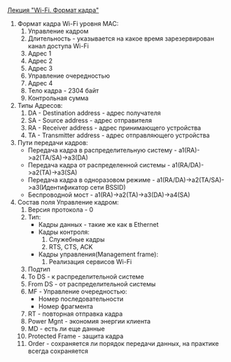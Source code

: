 [Лекция "Wi-Fi. Формат кадра"](https://youtu.be/nhhDsnQoWh0)
1. Формат кадра Wi-Fi уровня MAC:
    1. Управление кадром
    2. Длительность - указывается на какое время зарезервирован канал доступа Wi-Fi
    3. Адрес 1
    1. Адрес 2
    2. Адрес 3
    3. Управление очередностью
    4. Адрес 4
    5. Тело кадра - 2304 байт
    6. Контрольная сумма
2. Типы Адресов:
    1. DA - Destination address - адрес получателя
    2. SA - Source address - адрес отправителя
    3. RA - Receiver address - адрес принимающего устройства
    4. TA - Transmitter address - адрес отправляющего устройства
3. Пути передачи кадров:
    * Передача кадра в распределительную систему - a1(RA)->a2(TA/SA)->a3(DA)
    * Передача кадра от распределенной системы - a1(RA/DA)->a2(TA)->a3(SA)
    * Передача кадра в одноразовом режиме - a1(RA/DA)->a2(TA/SA)->a3(Идентификатор сети BSSID)
    * Беспроводной мост - a1(RA)->a2(TA)->a3(DA)->a4(SA)
4. Состав поля Управление кадром:
    1. Версия протокола - 0
    2. Тип:
        * Кадры данных - такие же как в Ethernet
        * Кадры контроля:
            1. Служебные кадры
            2. RTS, CTS, ACK
        * Кадры управления(Management frame):
            1. Реализация сервисов Wi-Fi
    3. Подтип
    4. To DS - к распределительной системе
    5. From DS - от распределительной системы
    6. MF - Управление очередностью:
        * Номер последовательности
        * Номер фрагмента
    7. RT - повторная отправка кадра
    8. Power Mgnt - экономия энергии клиента
    9. MD - есть ли еще данные
    10. Protected Frame - защита кадра
    11. Order - сохраняется ли порядок передачи данных, на практике всегда сохраняется
